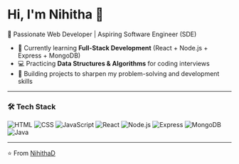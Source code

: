 # Hi, I'm Nihitha 👋

🎯 Passionate Web Developer | Aspiring Software Engineer (SDE)

- 🌱 Currently learning **Full-Stack Development** (React + Node.js + Express + MongoDB)
- 💻 Practicing **Data Structures & Algorithms** for coding interviews
- 🚀 Building projects to sharpen my problem-solving and development skills

---

### 🛠️ Tech Stack
![HTML](https://img.shields.io/badge/-HTML5-orange?logo=html5&logoColor=white)
![CSS](https://img.shields.io/badge/-CSS3-blue?logo=css3&logoColor=white)
![JavaScript](https://img.shields.io/badge/-JavaScript-yellow?logo=javascript&logoColor=black)
![React](https://img.shields.io/badge/-React-blue?logo=react&logoColor=white)
![Node.js](https://img.shields.io/badge/-Node.js-green?logo=node.js&logoColor=white)
![Express](https://img.shields.io/badge/-Express-black?logo=express&logoColor=white)
![MongoDB](https://img.shields.io/badge/-MongoDB-brightgreen?logo=mongodb&logoColor=white)
![Java](https://img.shields.io/badge/-Java-red?logo=java&logoColor=white)


---
⭐️ From [NihithaD](https://github.com/NihithaD)
